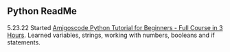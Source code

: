 ## Python ReadMe

5.23.22 Started [Amigoscode Python Tutorial for Beginners - Full Course in 3 Hours](https://youtu.be/mJEpimi_tFo). Learned variables, strings, working with numbers, booleans and if statements.